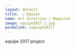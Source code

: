 ```yaml
---
layout: default
title:  L'Equipe
name: Art Direction / Magazine
image: equipe2017_1.jpg
permalink: /equipe2017/
---
```


equipe 2017 project
